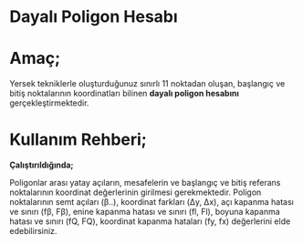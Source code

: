 # Dayalı Poligon Hesabı

**Amaç;**
=========

Yersek tekniklerle oluşturduğunuz sınırlı 11 noktadan oluşan, başlangıç ve bitiş noktalarının koordinatları bilinen **dayalı poligon hesabını** gerçekleştirmektedir.

**Kullanım Rehberi;**
=====================

**Çalıştırıldığında;**

Poligonlar arası yatay açıların, mesafelerin ve başlangıç ve bitiş referans noktalarının koordinat değerlerinin girilmesi gerekmektedir. Poligon noktalarının semt açıları (β..), koordinat farkları (Δy, Δx), açı kapanma hatası ve sınırı (fβ, Fβ), enine kapanma hatası ve sınırı (fl, Fl), boyuna kapanma hatası ve sınırı (fQ, FQ), koordinat kapanma hataları (fy, fx) değerlerini elde edebilirsiniz.
